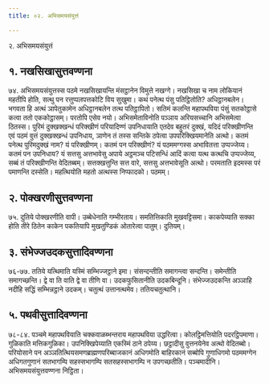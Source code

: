 ```yaml
---
title: ०२. अभिसमयसंयुत्तं

---
```

२. अभिसमयसंयुत्तं  


## १. नखसिखासुत्तवण्णना

७४. अभिसमयसंयुत्तस्स पठमे नखसिखायन्ति मंसट्ठानेन विमुत्ते नखग्गे। नखसिखा च नाम लोकियानं महतीपि होति, सत्थु पन रत्तुप्पलपत्तकोटि विय सुखुमा। कथं पनेत्थ पंसु पतिट्ठितोति? अधिट्ठानबलेन। भगवता हि अत्थं ञापेतुकामेन अधिट्ठानबलेन तत्थ पतिट्ठापितो। सतिमं कलन्ति महापथविया पंसुं सतकोट्ठासे कत्वा ततो एककोट्ठासम्। परतोपि एसेव नयो। अभिसमेताविनोति पञ्ञाय अरियसच्चानि अभिसमेत्वा ठितस्स। पुरिमं दुक्खक्खन्धं परिक्खीणं परियादिण्णं उपनिधायाति एतदेव बहुतरं दुक्खं, यदिदं परिक्खीणन्ति एवं पठमं वुत्तं दुक्खक्खन्धं उपनिधाय, ञाणेन तं तस्स सन्तिके ठपेत्वा उपपरिक्खियमानेति अत्थो। कतमं पनेत्थ पुरिमदुक्खं नाम? यं परिक्खीणम्। कतमं पन परिक्खीणं? यं पठममग्गस्स अभावितत्ता उप्पज्जेय्य। कतमं पन उपनिधाय? यं सत्तसु अत्तभावेसु अपाये अट्ठमञ्च पटिसन्धिं आदिं कत्वा यत्थ कत्थचि उप्पज्जेय्य, सब्बं तं परिक्खीणन्ति वेदितब्बम्। सत्तक्खत्तुन्ति सत्त वारे, सत्तसु अत्तभावेसूति अत्थो। परमताति इदमस्स परं पमाणन्ति दस्सेति। महत्थियोति महतो अत्थस्स निप्फादको। पठमम्।  


## २. पोक्खरणीसुत्तवण्णना

७५. दुतिये पोक्खरणीति वापी। उब्बेधेनाति गम्भीरताय। समतित्तिकाति मुखवट्टिसमा। काकपेय्याति सक्का होति तीरे ठितेन काकेन पकतियापि मुखतुण्डिकं ओतारेत्वा पातुम्। दुतियम्।  


## ३. संभेज्जउदकसुत्तादिवण्णना

७६-७७. ततिये यत्थिमाति यस्मिं सम्भिज्जट्ठाने इमा। संसन्दन्तीति समागन्त्वा सन्दन्ति। समेन्तीति समागच्छन्ति। द्वे वा ति वाति द्वे वा तीणि वा। उदकफुसितानीति उदकबिन्दूनि। संभेज्जउदकन्ति अञ्ञाहि नदीहि सद्धिं सम्भिन्नट्ठाने उदकम्। चतुत्थं उत्तानत्थमेव। ततियचतुत्थानि।  


## ५. पथवीसुत्तादिवण्णना

७८-८४. पञ्चमे महापथवियाति चक्कवाळब्भन्तराय महापथविया उद्धरित्वा। कोलट्ठिमत्तियोति पदरट्ठिपमाणा। गुळिकाति मत्तिकगुळिका। उपनिक्खिपेय्याति एकस्मिं ठाने ठपेय्य। छट्ठादीसु वुत्तनयेनेव अत्थो वेदितब्बो। परियोसाने पन अञ्ञतित्थियसमणब्राह्मणपरिब्बाजकानं अधिगमोति बाहिरकानं सब्बोपि गुणाधिगमो पठममग्गेन अधिगतगुणानं सतभागम्पि सहस्सभागम्पि सतसहस्सभागम्पि न उपगच्छतीति। पञ्चमादीनि।  
अभिसमयसंयुत्तवण्णना निट्ठिता।  